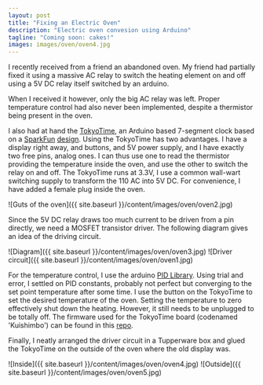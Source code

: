 ```yaml
---
layout: post
title: "Fixing an Electric Oven"
description: "Electric oven convesion using Arduino"
tagline: "Coming soon: cakes!"
images: images/oven/oven4.jpg
---
```


I recently received from a friend an abandoned oven. My friend had partially fixed it using a massive AC relay to switch the heating element on and off using a 5V DC relay itself switched by an arduino.

When I received it however, only the big AC relay was left. Proper temperature control had also never been implemented, despite a thermistor being present in the oven.

I also had at hand the [TokyoTime](https://github.com/fakufaku/TokyoTime), an
Arduino based 7-segment clock based on a
[SparkFun](https://www.sparkfun.com/products/10870)
[design](https://github.com/sparkfun/BigTime).  Using the TokyoTime has two
advantages. I have a display right away, and buttons, and 5V power supply, and
I have exactly two free pins, analog ones. I can thus use one to read the
thermistor providing the temperature inside the oven, and use the other to
switch the relay on and off.  The TokyoTime runs at 3.3V, I use a common
wall-wart switching supply to transform the 110 AC into 5V DC. For convenience,
I have added a female plug inside the oven.

![Guts of the oven]({{ site.baseurl }}/content/images/oven/oven2.jpg)

Since the 5V DC relay draws too much current to be driven from a pin directly, we need a MOSFET transistor driver. The following diagram gives an idea of the driving circuit.

![Diagram]({{ site.baseurl }}/content/images/oven/oven3.jpg) ![Driver circuit]({{ site.baseurl }}/content/images/oven/oven1.jpg)

For the temperature control, I use the arduino [PID
Library](http://arduino.cc/playground/Code/PIDLibrary). Using trial and error,
I settled on PID constants, probably not perfect but converging to the set
point temperature after some time. I use the button on the TokyoTime to set the
desired temperature of the oven. Setting the temperature to zero effectively
shut down the heating. However, it still needs to be unplugged to be totally
off.  The firmware used for the TokyoTime board (codenamed 'Kuishimbo') can be
found in this [repo](https://github.com/fakufaku/Kuishimbo).

Finally, I neatly arranged the driver circuit in a Tupperware box and glued the TokyoTime on the outside of the oven where the old display was.

![Inside]({{ site.baseurl }}/content/images/oven/oven4.jpg) ![Outside]({{ site.baseurl }}/content/images/oven/oven5.jpg)

